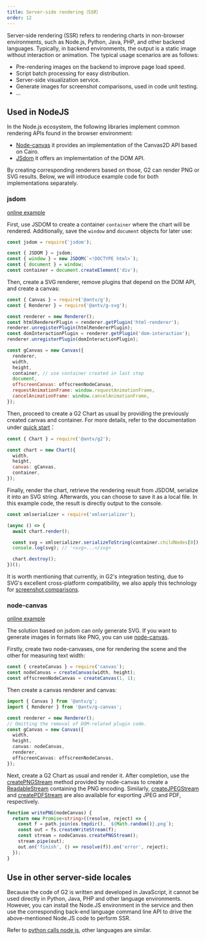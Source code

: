 ```yaml
---
title: Server-side rendering（SSR）
order: 12
---
```


Server-side rendering (SSR) refers to rendering charts in non-browser environments, such as Node.js, Python, Java, PHP, and other backend languages. Typically, in backend environments, the output is a static image without interaction or animation. The typical usage scenarios are as follows:

* Pre-rendering images on the backend to improve page load speed.
* Script batch processing for easy distribution.
* Server-side visualization service.
* Generate images for screenshot comparisons, used in code unit testing.
* ...

## Used in NodeJS

In the Node.js ecosystem, the following libraries implement common rendering APIs found in the browser environment:

- [Node-canvas](https://github.com/Automattic/node-canvas) it provides an implementation of the Canvas2D API based on Cairo.
- [JSdom](https://github.com/jsdom/jsdom) it offers an implementation of the DOM API.

By creating corresponding renderers based on those, G2 can render PNG or SVG results. Below, we will introduce example code for both implementations separately.

### jsdom

[online example](https://stackblitz.com/edit/stackblitz-starters-6zfeng?file=index.js)

First, use JSDOM to create a container `container` where the chart will be rendered. Additionally, save the `window` and `document` objects for later use:

```js
const jsdom = require('jsdom');

const { JSDOM } = jsdom;
const { window } = new JSDOM(`<!DOCTYPE html>`);
const { document } = window;
const container = document.createElement('div');
```

Then, create a SVG renderer, remove plugins that depend on the DOM API, and create a canvas:

```js
const { Canvas } = require('@antv/g');
const { Renderer } = require('@antv/g-svg');

const renderer = new Renderer();
const htmlRendererPlugin = renderer.getPlugin('html-renderer');
renderer.unregisterPlugin(htmlRendererPlugin);
const domInteractionPlugin = renderer.getPlugin('dom-interaction');
renderer.unregisterPlugin(domInteractionPlugin);

const gCanvas = new Canvas({
  renderer,
  width,
  height,
  container, // use container created in last step
  document,
  offscreenCanvas: offscreenNodeCanvas,
  requestAnimationFrame: window.requestAnimationFrame,
  cancelAnimationFrame: window.cancelAnimationFrame,
});
```

Then, proceed to create a G2 Chart as usual by providing the previously created canvas and container. For more details, refer to the documentation under [quick start](/manual/quick-start)：

```js
const { Chart } = require('@antv/g2');

const chart = new Chart({
  width,
  height,
  canvas: gCanvas,
  container,
});
```

Finally, render the chart, retrieve the rendering result from JSDOM, serialize it into an SVG string. Afterwards, you can choose to save it as a local file. In this example code, the result is directly output to the console.

```js
const xmlserializer = require('xmlserializer');

(async () => {
  await chart.render();

  const svg = xmlserializer.serializeToString(container.childNodes[0]);
  console.log(svg); // '<svg>...</svg>

  chart.destroy();
})();
```

It is worth mentioning that currently, in G2's integration testing, due to SVG's excellent cross-platform compatibility, we also apply this technology for [screenshot comparisons](https://github.com/antvis/G2/tree/v5/__tests__/integration/snapshots/static).

### node-canvas

[online example](https://stackblitz.com/edit/stackblitz-starters-evrvef?file=index.js)

The solution based on jsdom can only generate SVG. If you want to generate images in formats like PNG, you can use [node-canvas](https://github.com/Automattic/node-canvas).

Firstly, create two node-canvases, one for rendering the scene and the other for measuring text width:

```ts
const { createCanvas } = require('canvas');
const nodeCanvas = createCanvas(width, height);
const offscreenNodeCanvas = createCanvas(1, 1);
```

Then create a canvas renderer and canvas:

```ts
import { Canvas } from '@antv/g';
import { Renderer } from '@antv/g-canvas';

const renderer = new Renderer();
// Omitting the removal of DOM-related plugin code.
const gCanvas = new Canvas({
  width,
  height,
  canvas: nodeCanvas,
  renderer,
  offscreenCanvas: offscreenNodeCanvas,
});
```

Next, create a G2 Chart as usual and render it. After completion, use the [createPNGStream](https://github.com/Automattic/node-canvas#canvascreatepngstream) method provided by node-canvas to create a [ReadableStream](https://nodejs.org/api/stream.html#stream_class_stream_readable) containing the PNG encoding. Similarly, [createJPEGStream](https://github.com/Automattic/node-canvas#canvascreatejpegstream) and [createPDFStream](https://github.com/Automattic/node-canvas#canvascreatepdfstream) are also available for exporting JPEG and PDF, respectively.

```ts
function writePNG(nodeCanvas) {
  return new Promise<string>((resolve, reject) => {
    const f = path.join(os.tmpdir(), `${Math.random()}.png`);
    const out = fs.createWriteStream(f);
    const stream = nodeCanvas.createPNGStream();
    stream.pipe(out);
    out.on('finish', () => resolve(f)).on('error', reject);
  });
}
```

## Use in other server-side locales

Because the code of G2 is written and developed in JavaScript, it cannot be used directly in Python, Java, PHP and other language environments. However, you can install the Node.JS environment in the service and then use the corresponding back-end language command line API to drive the above-mentioned Node.JS code to perform SSR.

Refer to [python calls node js](https://juejin.cn/s/python%20%E8%B0%83%E7%94%A8%20node%20js), other languages ​​are similar.
